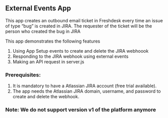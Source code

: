 ## External Events App

  This app creates an outbound email ticket in Freshdesk every time an issue of type “bug” is created in JIRA. The requester of the ticket will be the person who created the bug in JIRA

  This app demonstrates the following features
  1. Using App Setup events to create and delete the JIRA webhoook
  2. Responding to the JIRA webhook using external events
  3. Making an API request in server.js

### Prerequisites:

1. It is mandatory to have a Atlassian JIRA account (free trial available).
2. The app needs the Atlassian JIRA domain, username, and password to create and delete the webhook.

### Note: We do not support version v1 of the platform anymore